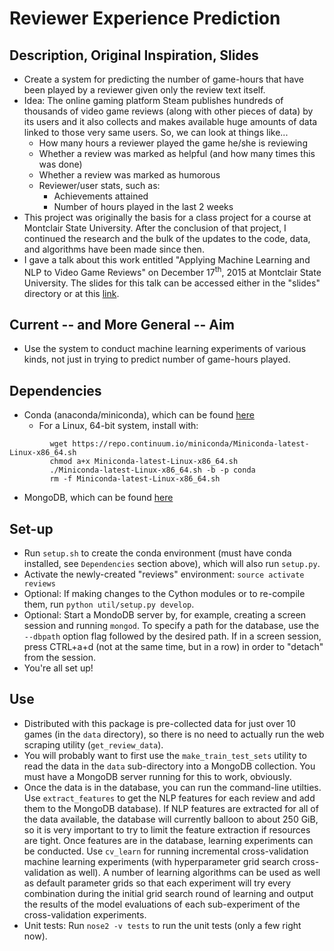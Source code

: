# Reviewer Experience Prediction

## Description, Original Inspiration, Slides
- Create a system for predicting the number of game-hours that have been played by a reviewer given only the review text itself.
- Idea: The online gaming platform Steam publishes hundreds of thousands of video game reviews (along with other pieces of data) by its users and it also collects and makes available huge amounts of data linked to those very same users. So, we can look at things like...
    * How many hours a reviewer played the game he/she is reviewing
    * Whether a review was marked as helpful (and how many times this was done)
    * Whether a review was marked as humorous
    * Reviewer/user stats, such as:
        - Achievements attained
        - Number of hours played in the last 2 weeks
- This project was originally the basis for a class project for a course at Montclair State University. After the conclusion of that project, I continued the research and the bulk of the updates to the code, data, and algorithms have been made since then.
- I gave a talk about this work entitled "Applying Machine Learning and NLP to Video Game Reviews" on December 17<sup>th</sup>, 2015 at Montclair State University. The slides for this talk can be accessed either in the "slides" directory or at this [link](https://docs.google.com/presentation/d/1a1cg90LE-ovqoZFx1FfBPNquZP0FvVKNC0WOF95ZpSc/edit?usp=sharing).

## Current -- and More General -- Aim
- Use the system to conduct machine learning experiments of various kinds, not just in trying to predict number of game-hours played.

## Dependencies
- Conda (anaconda/miniconda), which can be found [here](http://conda.pydata.org/miniconda.html)
    * For a Linux, 64-bit system, install with:
      
```
         wget https://repo.continuum.io/miniconda/Miniconda-latest-Linux-x86_64.sh
         chmod a+x Miniconda-latest-Linux-x86_64.sh
         ./Miniconda-latest-Linux-x86_64.sh -b -p conda
         rm -f Miniconda-latest-Linux-x86_64.sh
```
      
- MongoDB, which can be found [here](https://www.mongodb.org/downloads)

## Set-up
- Run ```setup.sh``` to create the conda environment (must have conda installed, see `Dependencies` section above), which will also run ```setup.py```.
- Activate the newly-created "reviews" environment: ```source activate reviews```
- Optional: If making changes to the Cython modules or to re-compile them, run ```python util/setup.py develop```.
- Optional: Start a MondoDB server by, for example, creating a screen session and running ```mongod```. To specify a path for the database, use the ```--dbpath``` option flag followed by the desired path. If in a screen session, press CTRL+a+d (not at the same time, but in a row) in order to "detach" from the session.
- You're all set up!

## Use
- Distributed with this package is pre-collected data for just over 10 games (in the `data` directory), so there is no need to actually run the web scraping utility (```get_review_data```).
- You will probably want to first use the ```make_train_test_sets``` utility to read the data in the ```data``` sub-directory into a MongoDB collection. You must have a MongoDB server running for this to work, obviously.
- Once the data is in the database, you can run the command-line utilties. Use ```extract_features``` to get the NLP features for each review and add them to the MongoDB database). If NLP features are extracted for all of the data available, the database will currently balloon to about 250 GiB, so it is very important to try to limit the feature extraction if resources are tight. Once features are in the database, learning experiments can be conducted. Use ```cv_learn``` for running incremental cross-validation machine learning experiments (with hyperparameter grid search cross-validation as well). A number of learning algorithms can be used as well as default parameter grids so that each experiment will try every combination during the initial grid search round of learning and output the results of the model evaluations of each sub-experiment of the cross-validation experiments.
- Unit tests: Run ```nose2 -v tests``` to run the unit tests (only a few right now).
